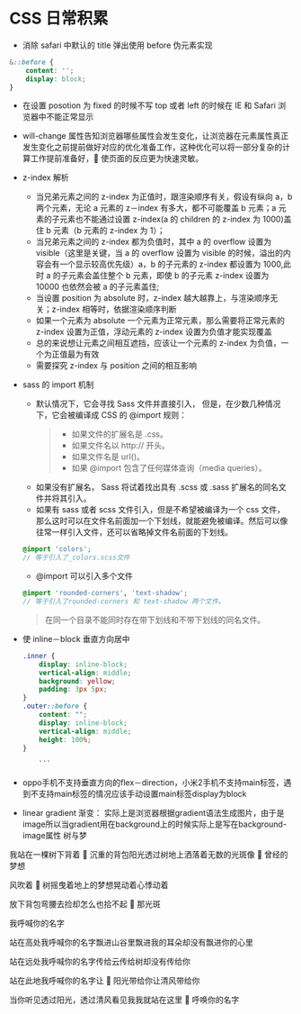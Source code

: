 # CSS 日常积累

*   消除 safari 中默认的 title 弹出使用 before 伪元素实现

```css
&::before {
    content: '';
    display: block;
}
```

*   在设置 posotion 为 fixed 的时候不写 top 或者 left 的时候在 IE 和 Safari 浏览器中不能正常显示
*   will-change 属性告知浏览器哪些属性会发生变化，让浏览器在元素属性真正发生变化之前提前做好对应的优化准备工作，这种优化可以将一部分复杂的计算工作提前准备好， 使页面的反应更为快速灵敏。
*   z-index 解析

    *   当兄弟元素之间的 z-index 为正值时，跟渲染顺序有关，假设有纵向 a，b 两个元素，无论 a 元素的 z－index 有多大，都不可能覆盖 b 元素；a 元素的子元素也不能通过设置 z-index(a 的 children 的 z-index 为 1000)盖住 b 元素（b 元素的 z-index 为 1）；
    *   当兄弟元素之间的 z-index 都为负值时，其中 a 的 overflow 设置为 visible（这里是关键，当 a 的 overflow 设置为 visible 的时候，溢出的内容会有一个显示较高优先级）a，b 的子元素的 z-index 都设置为 1000,此时 a 的子元素会盖住整个 b 元素，即使 b 的子元素 z-index 设置为 10000 也依然会被 a 的子元素盖住;
    *   当设置 position 为 absolute 时，z-index 越大越靠上，与渲染顺序无关；z-index 相等时，依据渲染顺序判断
    *   如果一个元素为 absolute 一个元素为正常元素，那么需要将正常元素的 z-index 设置为正值，浮动元素的 z-index 设置为负值才能实现覆盖
    *   总的来说想让元素之间相互遮挡，应该让一个元素的 z-index 为负值，一个为正值最为有效
    *   需要探究 z-index 与 position 之间的相互影响

*   sass 的 import 机制

    *   默认情况下，它会寻找 Sass 文件并直接引入， 但是，在少数几种情况下，它会被编译成 CSS 的 @import 规则：
        > *   如果文件的扩展名是 .css。
        > *   如果文件名以 http:// 开头。
        > *   如果文件名是 url()。
        > *   如果 @import 包含了任何媒体查询（media queries）。
    *   如果没有扩展名， Sass 将试着找出具有 .scss 或 .sass 扩展名的同名文件并将其引入。
    *   如果有 sass 或者 scss 文件引入，但是不希望被编译为一个 css 文件，那么这时可以在文件名前面加一个下划线，就能避免被编译。然后可以像往常一样引入文件，还可以省略掉文件名前面的下划线。


    ```scss
    @import 'colors';
    // 等于引入了_colors.scss文件
    ```

    *   @import 可以引入多个文件


    ```scss
    @import 'rounded-corners', 'text-shadow';
    // 等于引入了rounded-corners 和 text-shadow 两个文件。
    ```

    > 在同一个目录不能同时存在带下划线和不带下划线的同名文件。

*   使 inline－block 垂直方向居中

    ````css
    .inner {
        display: inline-block;
        vertical-align: middle;
        background: yellow;
        padding: 3px 5px;
    }
    .outer::before {
        content: "";
        display: inline-block;
        vertical-align: middle;
        height: 100%;
    }

        ```
    ````
*   oppo手机不支持垂直方向的flex－direction，小米2手机不支持main标签，遇到不支持main标签的情况应该手动设置main标签display为block
*   linear gradient 渐变： 实际上是浏览器根据gradient语法生成图片，由于是image所以当gradient用在background上的时候实际上是写在background-image属性
树与梦

我站在一棵树下背着  沉重的背包阳光透过树地上洒落着无数的光斑像  曾经的梦想

风吹着 
树摇曳着地上的梦想晃动着心悸动着

放下背包弯腰去捡却怎么也拾不起  那光斑

我呼喊你的名字

站在高处我呼喊你的名字飘进山谷里飘进我的耳朵却没有飘进你的心里

站在远处我呼喊你的名字传给云传给树却没有传给你

站在此地我呼喊你的名字让  阳光带给你让清风带给你

当你听见透过阳光，透过清风看见我我就站在这里 
呼唤你的名字
